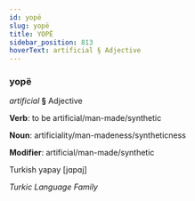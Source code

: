 ```yaml
---
id: yopë
slug: yopë
title: YOPË
sidebar_position: 813
hoverText: artificial § Adjective
---
```


### yopë

*artificial* **§** Adjective

**Verb**: to be artificial/man-made/synthetic

**Noun**: artificiality/man-madeness/syntheticness

**Modifier**: artificial/man-made/synthetic

Turkish yapay [jɑpɑj]

*Turkic Language Family*
